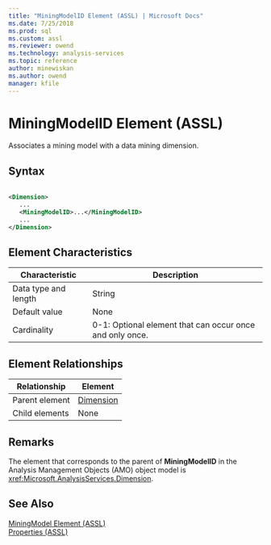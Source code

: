```yaml
---
title: "MiningModelID Element (ASSL) | Microsoft Docs"
ms.date: 7/25/2018
ms.prod: sql
ms.custom: assl
ms.reviewer: owend
ms.technology: analysis-services
ms.topic: reference
author: minewiskan
ms.author: owend
manager: kfile
---
```

# MiningModelID Element (ASSL)

  Associates a mining model with a data mining dimension.  
  
## Syntax  
  
```xml  
  
<Dimension>  
   ...  
   <MiningModelID>...</MiningModelID>  
   ...  
</Dimension>  
```  
  
## Element Characteristics  
  
|Characteristic|Description|  
|--------------------|-----------------|  
|Data type and length|String|  
|Default value|None|  
|Cardinality|0-1: Optional element that can occur once and only once.|  
  
## Element Relationships  
  
|Relationship|Element|  
|------------------|-------------|  
|Parent element|[Dimension](objects/dimension-element-assl.md)|  
|Child elements|None|  
  
## Remarks  
 The element that corresponds to the parent of **MiningModelID** in the Analysis Management Objects (AMO) object model is <xref:Microsoft.AnalysisServices.Dimension>.  
  
## See Also  
 [MiningModel Element &#40;ASSL&#41;](objects/miningmodel-element-assl.md)   
 [Properties &#40;ASSL&#41;](properties/properties-assl.md)  
  
  
